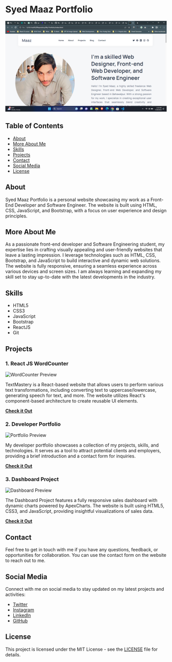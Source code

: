 # Syed Maaz Portfolio

![Portfolio Preview](./assets/images/myportfolio.png)

## Table of Contents
- [About](#about)
- [More About Me](#more-about-me)
- [Skills](#skills)
- [Projects](#projects)
- [Contact](#contact)
- [Social Media](#social-media)
- [License](#license)

## About
Syed Maaz Portfolio is a personal website showcasing my work as a Front-End Developer and Software Engineer. The website is built using HTML, CSS, JavaScript, and Bootstrap, with a focus on user experience and design principles.

## More About Me
As a passionate front-end developer and Software Engineering student, my expertise lies in crafting visually appealing and user-friendly websites that leave a lasting impression. I leverage technologies such as HTML, CSS, Bootstrap, and JavaScript to build interactive and dynamic web solutions. The website is fully responsive, ensuring a seamless experience across various devices and screen sizes. I am always learning and expanding my skill set to stay up-to-date with the latest developments in the industry.

## Skills
- HTML5
- CSS3
- JavaScript
- Bootstrap
- ReactJS
- Git

## Projects
### 1. React JS WordCounter
![WordCounter Preview](./assets/images/wordcounter.png)

TextMastery is a React-based website that allows users to perform various text transformations, including converting text to uppercase/lowercase, generating speech for text, and more. The website utilizes React's component-based architecture to create reusable UI elements.

[**Check it Out**](https://mytextwizard.netlify.app/)

### 2. Developer Portfolio
![Portfolio Preview](./assets/images/portfolio.png)

My developer portfolio showcases a collection of my projects, skills, and technologies. It serves as a tool to attract potential clients and employers, providing a brief introduction and a contact form for inquiries.

[**Check it Out**](https://syedmaaz-dev-portfolio.netlify.app/)

### 3. Dashboard Project
![Dashboard Preview](./assets/images/dashboard.png)

The Dashboard Project features a fully responsive sales dashboard with dynamic charts powered by ApexCharts. The website is built using HTML5, CSS3, and JavaScript, providing insightful visualizations of sales data.

[**Check it Out**](https://sales-product-dashboard.netlify.app/)

## Contact
Feel free to get in touch with me if you have any questions, feedback, or opportunities for collaboration. You can use the contact form on the website to reach out to me.

## Social Media
Connect with me on social media to stay updated on my latest projects and activities:
- [Twitter](https://twitter.com/SyedMaazSaeed)
- [Instagram](https://www.instagram.com/syedmaazsaeed/)
- [LinkedIn](https://www.linkedin.com/in/syed-maaz-saeed-908718204)
- [GitHub](https://github.com/syedmaazsaeed)

## License
This project is licensed under the MIT License - see the [LICENSE](./LICENSE) file for details.
